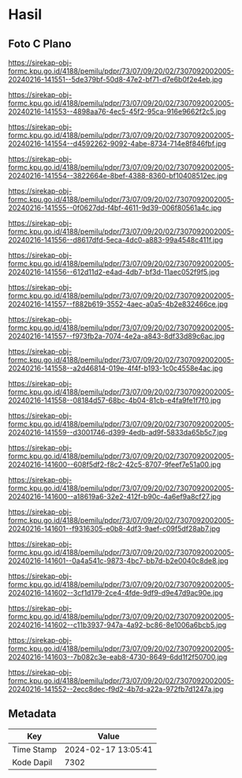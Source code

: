 # Hasil

## Foto C Plano

https://sirekap-obj-formc.kpu.go.id/4188/pemilu/pdpr/73/07/09/20/02/7307092002005-20240216-141551--5de379bf-50d8-47e2-bf71-d7e6b0f2e4eb.jpg

https://sirekap-obj-formc.kpu.go.id/4188/pemilu/pdpr/73/07/09/20/02/7307092002005-20240216-141553--4898aa76-4ec5-45f2-95ca-916e9662f2c5.jpg

https://sirekap-obj-formc.kpu.go.id/4188/pemilu/pdpr/73/07/09/20/02/7307092002005-20240216-141554--d4592262-9092-4abe-8734-714e8f846fbf.jpg

https://sirekap-obj-formc.kpu.go.id/4188/pemilu/pdpr/73/07/09/20/02/7307092002005-20240216-141554--3822664e-8bef-4388-8360-bf10408512ec.jpg

https://sirekap-obj-formc.kpu.go.id/4188/pemilu/pdpr/73/07/09/20/02/7307092002005-20240216-141555--0f0627dd-f4bf-4611-9d39-006f80561a4c.jpg

https://sirekap-obj-formc.kpu.go.id/4188/pemilu/pdpr/73/07/09/20/02/7307092002005-20240216-141556--d8617dfd-5eca-4dc0-a883-99a4548c411f.jpg

https://sirekap-obj-formc.kpu.go.id/4188/pemilu/pdpr/73/07/09/20/02/7307092002005-20240216-141556--612d11d2-e4ad-4db7-bf3d-11aec052f9f5.jpg

https://sirekap-obj-formc.kpu.go.id/4188/pemilu/pdpr/73/07/09/20/02/7307092002005-20240216-141557--f882b619-3552-4aec-a0a5-4b2e832466ce.jpg

https://sirekap-obj-formc.kpu.go.id/4188/pemilu/pdpr/73/07/09/20/02/7307092002005-20240216-141557--f973fb2a-7074-4e2a-a843-8df33d89c6ac.jpg

https://sirekap-obj-formc.kpu.go.id/4188/pemilu/pdpr/73/07/09/20/02/7307092002005-20240216-141558--a2d46814-019e-4f4f-b193-1c0c4558e4ac.jpg

https://sirekap-obj-formc.kpu.go.id/4188/pemilu/pdpr/73/07/09/20/02/7307092002005-20240216-141558--08184d57-68bc-4b04-81cb-e4fa9fe1f7f0.jpg

https://sirekap-obj-formc.kpu.go.id/4188/pemilu/pdpr/73/07/09/20/02/7307092002005-20240216-141559--d3001746-d399-4edb-ad9f-5833da65b5c7.jpg

https://sirekap-obj-formc.kpu.go.id/4188/pemilu/pdpr/73/07/09/20/02/7307092002005-20240216-141600--608f5df2-f8c2-42c5-8707-9feef7e51a00.jpg

https://sirekap-obj-formc.kpu.go.id/4188/pemilu/pdpr/73/07/09/20/02/7307092002005-20240216-141600--a18619a6-32e2-412f-b90c-4a6ef9a8cf27.jpg

https://sirekap-obj-formc.kpu.go.id/4188/pemilu/pdpr/73/07/09/20/02/7307092002005-20240216-141601--f9316305-e0b8-4df3-9aef-c09f5df28ab7.jpg

https://sirekap-obj-formc.kpu.go.id/4188/pemilu/pdpr/73/07/09/20/02/7307092002005-20240216-141601--0a4a541c-9873-4bc7-bb7d-b2e0040c8de8.jpg

https://sirekap-obj-formc.kpu.go.id/4188/pemilu/pdpr/73/07/09/20/02/7307092002005-20240216-141602--3cf1d179-2ce4-4fde-9df9-d9e47d9ac90e.jpg

https://sirekap-obj-formc.kpu.go.id/4188/pemilu/pdpr/73/07/09/20/02/7307092002005-20240216-141602--c11b3937-947a-4a92-bc86-8e1006a6bcb5.jpg

https://sirekap-obj-formc.kpu.go.id/4188/pemilu/pdpr/73/07/09/20/02/7307092002005-20240216-141603--7b082c3e-eab8-4730-8649-6dd1f2f50700.jpg

https://sirekap-obj-formc.kpu.go.id/4188/pemilu/pdpr/73/07/09/20/02/7307092002005-20240216-141552--2ecc8dec-f9d2-4b7d-a22a-972fb7d1247a.jpg


## Metadata

| Key        | Value               |
| ---------- | ------------------- |
| Time Stamp | 2024-02-17 13:05:41 |
| Kode Dapil | 7302                |



